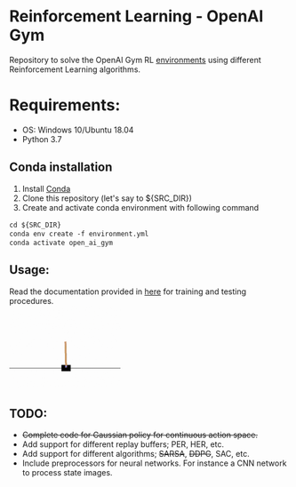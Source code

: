 
# Reinforcement Learning - OpenAI Gym
Repository to solve the OpenAI Gym RL [environments](https://github.com/openai/gym/wiki/Table-of-environments) using different Reinforcement Learning algorithms.

# Requirements:
- OS: Windows 10/Ubuntu 18.04
- Python 3.7


 ## Conda installation
 1. Install [Conda](https://docs.anaconda.com/anaconda/install/linux/)
 2. Clone this repository (let's say to ${SRC_DIR})
3. Create and activate conda environment with following command  
```shell
cd ${SRC_DIR}  
conda env create -f environment.yml    
conda activate open_ai_gym
```

## Usage:
Read the documentation provided in [here](run/README.md) for training and testing procedures.  
<img src="assets/CartPoleV0_Sarsa.gif" width="200" height="150" title="CartPole-v0 using SARSA algorithm"/>
 
## TODO:
- ~~Complete code for Gaussian policy for continuous action space.~~
- Add support for different replay buffers; PER, HER, etc.
- Add support for different algorithms; ~~SARSA~~, ~~DDPG~~, SAC, etc.
- Include preprocessors for neural networks. For instance a CNN network to process state images.
